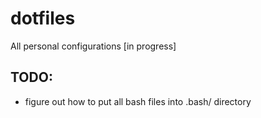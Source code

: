 # dotfiles
All personal configurations [in progress]

## TODO:

- figure out how to put all bash files into .bash/ directory
